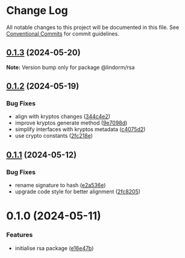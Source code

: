 # Change Log

All notable changes to this project will be documented in this file.
See [Conventional Commits](https://conventionalcommits.org) for commit guidelines.

## [0.1.3](https://github.com/lindorm-io/monorepo/compare/@lindorm/rsa@0.1.2...@lindorm/rsa@0.1.3) (2024-05-20)

**Note:** Version bump only for package @lindorm/rsa

## [0.1.2](https://github.com/lindorm-io/monorepo/compare/@lindorm/rsa@0.1.1...@lindorm/rsa@0.1.2) (2024-05-19)

### Bug Fixes

- align with kryptos changes ([344c4e2](https://github.com/lindorm-io/monorepo/commit/344c4e2fad07e66c91f7e0820bfc929c1f8ffcab))
- improve kryptos generate method ([9e7098d](https://github.com/lindorm-io/monorepo/commit/9e7098d4b219b11140e28e554ffd573204772249))
- simplify interfaces with kryptos metadata ([c4075d2](https://github.com/lindorm-io/monorepo/commit/c4075d2e133c2fe0a1fafa548da68db34b3407c6))
- use crypto constants ([2fc218e](https://github.com/lindorm-io/monorepo/commit/2fc218e8c279d23bdb386421a9896bbf9896e72b))

## [0.1.1](https://github.com/lindorm-io/monorepo/compare/@lindorm/rsa@0.1.0...@lindorm/rsa@0.1.1) (2024-05-12)

### Bug Fixes

- rename signature to hash ([e2a536e](https://github.com/lindorm-io/monorepo/commit/e2a536e712e81e61bb8c16c447a734a8aa67eca2))
- upgrade code style for better alignment ([2fc8205](https://github.com/lindorm-io/monorepo/commit/2fc82054fdce72d58a0a6b504643eaecddbb60fa))

# 0.1.0 (2024-05-11)

### Features

- initialise rsa package ([e16e47b](https://github.com/lindorm-io/monorepo/commit/e16e47b7263ee4b5392f2219df9f20355eb7fd45))
